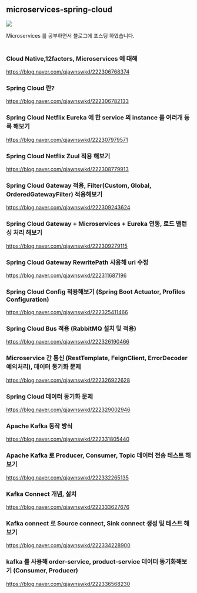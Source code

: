 ## microservices-spring-cloud
<img src="https://user-images.githubusercontent.com/69130921/114441322-34880b80-9c06-11eb-99f3-ba9b1d14805b.png">

Microservices 를 공부하면서 블로그에 포스팅 하였습니다.<br><br>

### Cloud Native,12factors, Microservices 에 대해
https://blog.naver.com/qjawnswkd/222306768374 <br>

### Spring Cloud 란?
https://blog.naver.com/qjawnswkd/222306782133<br>

### Spring Cloud Netflix Eureka 에 한 service 의 instance 를 여러개 등록 해보기
https://blog.naver.com/qjawnswkd/222307979571<br>

### Spring Cloud Netflix Zuul 적용 해보기
https://blog.naver.com/qjawnswkd/222308779913<br>

### Spring Cloud Gateway 적용, Filter(Custom, Global, OrderedGatewayFilter) 적용해보기
https://blog.naver.com/qjawnswkd/222309243624<br>

### Spring Cloud Gateway + Microservices + Eureka 연동, 로드 밸런싱 처리 해보기
https://blog.naver.com/qjawnswkd/222309279115<br>

### Spring Cloud Gateway RewritePath 사용해 uri 수정
https://blog.naver.com/qjawnswkd/222311687196<br>

### Spring Cloud Config 적용해보기 (Spring Boot Actuator, Profiles Configuration)
https://blog.naver.com/qjawnswkd/222325411466<br>

### Spring Cloud Bus 적용 (RabbitMQ 설치 및 적용)
https://blog.naver.com/qjawnswkd/222326190466<br>

### Microservice 간 통신 (RestTemplate, FeignClient, ErrorDecoder 예외처리), 데이터 동기화 문제
https://blog.naver.com/qjawnswkd/222326922628<br>

### Spring Cloud 데이터 동기화 문제
https://blog.naver.com/qjawnswkd/222329002946<br>

### Apache Kafka 동작 방식
https://blog.naver.com/qjawnswkd/222331805440<br>

### Apache Kafka 로 Producer, Consumer, Topic 데이터 전송 테스트 해보기
https://blog.naver.com/qjawnswkd/222332265135<br>

### Kafka Connect 개념, 설치
https://blog.naver.com/qjawnswkd/222333627676<br>

### Kafka connect 로 Source connect, Sink connect 생성 및 테스트 해보기
https://blog.naver.com/qjawnswkd/222334228900<br>

### kafka 를 사용해 order-service, product-service 데이터 동기화해보기 (Consumer, Producer)
https://blog.naver.com/qjawnswkd/222336568230<br>
